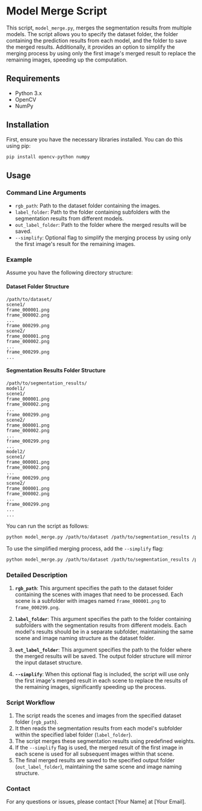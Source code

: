 # Model Merge Script

This script, `model_merge.py`, merges the segmentation results from multiple models. The script allows you to specify the dataset folder, the folder containing the prediction results from each model, and the folder to save the merged results. Additionally, it provides an option to simplify the merging process by using only the first image's merged result to replace the remaining images, speeding up the computation.

## Requirements

- Python 3.x
- OpenCV
- NumPy

## Installation

First, ensure you have the necessary libraries installed. You can do this using pip:

```bash
pip install opencv-python numpy
```

## Usage

### Command Line Arguments

- `rgb_path`: Path to the dataset folder containing the images.
- `label_folder`: Path to the folder containing subfolders with the segmentation results from different models.
- `out_label_folder`: Path to the folder where the merged results will be saved.
- `--simplify`: Optional flag to simplify the merging process by using only the first image's result for the remaining images.

### Example

Assume you have the following directory structure:

#### Dataset Folder Structure
```
/path/to/dataset/
scene1/
frame_000001.png
frame_000002.png
...
frame_000299.png
scene2/
frame_000001.png
frame_000002.png
...
frame_000299.png
...
```

#### Segmentation Results Folder Structure
```
/path/to/segmentation_results/
model1/
scene1/
frame_000001.png
frame_000002.png
...
frame_000299.png
scene2/
frame_000001.png
frame_000002.png
...
frame_000299.png
...
model2/
scene1/
frame_000001.png
frame_000002.png
...
frame_000299.png
scene2/
frame_000001.png
frame_000002.png
...
frame_000299.png
...
...
```

You can run the script as follows:

```bash
python model_merge.py /path/to/dataset /path/to/segmentation_results /path/to/output_results
```

To use the simplified merging process, add the `--simplify` flag:

```bash
python model_merge.py /path/to/dataset /path/to/segmentation_results /path/to/output_results --simplify
```

### Detailed Description

1. **`rgb_path`**: This argument specifies the path to the dataset folder containing the scenes with images that need to be processed. Each scene is a subfolder with images named `frame_000001.png` to `frame_000299.png`.

2. **`label_folder`**: This argument specifies the path to the folder containing subfolders with the segmentation results from different models. Each model's results should be in a separate subfolder, maintaining the same scene and image naming structure as the dataset folder.

3. **`out_label_folder`**: This argument specifies the path to the folder where the merged results will be saved. The output folder structure will mirror the input dataset structure.

4. **`--simplify`**: When this optional flag is included, the script will use only the first image's merged result in each scene to replace the results of the remaining images, significantly speeding up the process.

### Script Workflow

1. The script reads the scenes and images from the specified dataset folder (`rgb_path`).
2. It then reads the segmentation results from each model's subfolder within the specified label folder (`label_folder`).
3. The script merges these segmentation results using predefined weights.
4. If the `--simplify` flag is used, the merged result of the first image in each scene is used for all subsequent images within that scene.
5. The final merged results are saved to the specified output folder (`out_label_folder`), maintaining the same scene and image naming structure.

### Contact

For any questions or issues, please contact [Your Name] at [Your Email].
